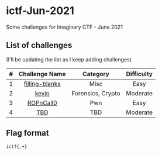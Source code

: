# ictf-Jun-2021

Some challenges for Imaginary CTF - June 2021


## List of challenges

(I'll be updating the list as I keep adding challenges)

| # | Challenge Name | Category | Difficulty |
|:-:|:--------------:|:--------:|:----------:|
| 1 | [filling-blanks](../main/filling-blanks/README.md) | Misc | Easy |
| 2 | [kevin](../main/kevin/README.md) | Forensics, Crypto | Moderate
| 3 | [ROPnCall0](../main/ROPnCall0/README.md) | Pwn | Easy |
| 4 | [TBD](../main/TBD/README.md) | TBD | Moderate |

## Flag format

`ictf{.+}`

